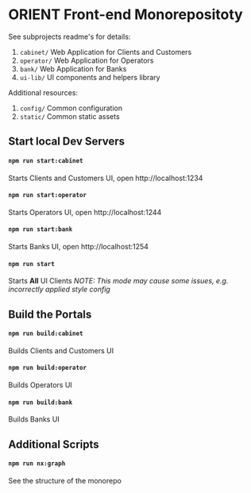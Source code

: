 # ORIENT Front-end Monorepositoty

See subprojects readme's for details:

1. `cabinet/` Web Application for Clients and Customers
1. `operator/` Web Application for Operators
1. `bank/` Web Application for Banks
1. `ui-lib/` UI components and helpers library

Additional resources:

1. `config/` Common configuration
1. `static/` Common static assets

## Start local Dev Servers

#### `npm run start:cabinet`

Starts Clients and Customers UI, open http://localhost:1234

#### `npm run start:operator`

Starts Operators UI, open http://localhost:1244

#### `npm run start:bank`

Starts Banks UI, open http://localhost:1254

#### `npm run start`

Starts **All** UI Clients
*NOTE: This mode may cause some issues, e.g. incorrectly applied style config*

## Build the Portals

#### `npm run build:cabinet`

Builds Clients and Customers UI

#### `npm run build:operator`

Builds Operators UI

#### `npm run build:bank`

Builds Banks UI


## Additional Scripts

#### `npm run nx:graph`

See the structure of the monorepo
